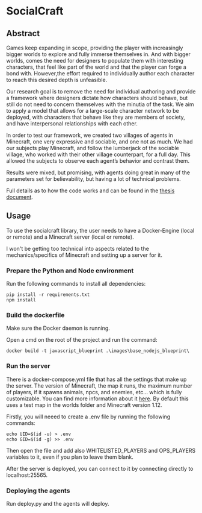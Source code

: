 # SocialCraft

## Abstract

Games keep expanding in scope, providing the player with increasingly bigger worlds to explore and fully immerse themselves in. And with bigger worlds, comes the need for designers to populate them with interesting characters, that feel like part of the world and that the player can forge a bond with. However,the effort required to individually author each character to reach this desired depth is unfeasible.

Our research goal is to remove the need for individual authoring and provide a framework where designers dictate how characters should behave, but still do not need to concern themselves with the minutia of the task. We aim to apply a model that allows for a large-scale character network to be deployed, with characters that behave like they are members of society, and have interpersonal relationships with each other.

In order to test our framework, we created two villages of agents in Minecraft, one very expressive and sociable, and one not as much. We had our subjects play Minecraft, and follow the lumberjack of the sociable village, who worked with their other village counterpart, for a full day. This allowed the subjects to observe each agent’s behavior and contrast them.

Results were mixed, but promising, with agents doing great in many of the parameters set for believability, but having a lot of technical problems.

Full details as to how the code works and can be found in the [thesis document]("SocialAgentsInMinecraft.pdf").

## Usage

To use the socialcraft library, the user needs to have a Docker-Engine (local or remote) and a Minecraft server (local or remote).

I won't be getting too technical into aspects related to the mechanics/specifics of Minecraft and setting up a server for it.

### Prepare the Python and Node environment

Run the following commands to install all dependencies:

```console
pip install -r requirements.txt
npm install
```

### Build the dockerfile

Make sure the Docker daemon is running.

Open a cmd on the root of the project and run the command:
```console
docker build -t javascript_blueprint .\images\base_nodejs_blueprint\
```

### Run the server

There is a docker-compose.yml file that has all the settings that make up the server. The version of Minecraft, the map it runs, the maximum number of players, if it spawns animals, npcs, and enemies, etc... which is fully customizable. You can find more information about it [here](https://containers.fan/posts/setup-minecraft-server-on-docker/). By default this uses a test map in the worlds folder and Minecraft version 1.12.

Firstly, you will neeed to create a .env file by running the following commands:

```console
echo UID=$(id -u) > .env
echo GID=$(id -g) >> .env
```

Then open the file and add also WHITELISTED_PLAYERS and OPS_PLAYERS variables to it, even if you plan to leave them blank.

After the server is deployed, you can connect to it by connecting directly to localhost:25565.

### Deploying the agents

Run deploy.py and the agents will deploy.